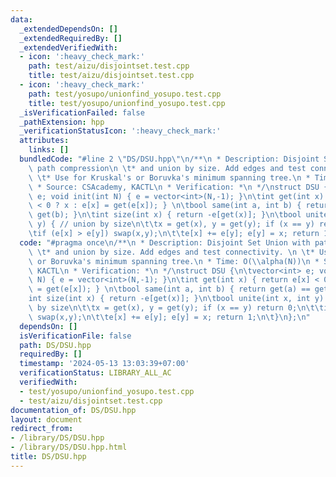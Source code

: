 ```yaml
---
data:
  _extendedDependsOn: []
  _extendedRequiredBy: []
  _extendedVerifiedWith:
  - icon: ':heavy_check_mark:'
    path: test/aizu/disjointset.test.cpp
    title: test/aizu/disjointset.test.cpp
  - icon: ':heavy_check_mark:'
    path: test/yosupo/unionfind_yosupo.test.cpp
    title: test/yosupo/unionfind_yosupo.test.cpp
  _isVerificationFailed: false
  _pathExtension: hpp
  _verificationStatusIcon: ':heavy_check_mark:'
  attributes:
    links: []
  bundledCode: "#line 2 \"DS/DSU.hpp\"\n/**\n * Description: Disjoint Set Union with\
    \ path compression\n \t* and union by size. Add edges and test connectivity. \n\
    \ \t* Use for Kruskal's or Boruvka's minimum spanning tree.\n * Time: O(\\alpha(N))\n\
    \ * Source: CSAcademy, KACTL\n * Verification: *\n */\nstruct DSU {\n\tvector<int>\
    \ e; void init(int N) { e = vector<int>(N,-1); }\n\tint get(int x) { return e[x]\
    \ < 0 ? x : e[x] = get(e[x]); } \n\tbool same(int a, int b) { return get(a) ==\
    \ get(b); }\n\tint size(int x) { return -e[get(x)]; }\n\tbool unite(int x, int\
    \ y) { // union by size\n\t\tx = get(x), y = get(y); if (x == y) return 0;\n\t\
    \tif (e[x] > e[y]) swap(x,y);\n\t\te[x] += e[y]; e[y] = x; return 1;\n\t}\n};\n"
  code: "#pragma once\n/**\n * Description: Disjoint Set Union with path compression\n\
    \ \t* and union by size. Add edges and test connectivity. \n \t* Use for Kruskal's\
    \ or Boruvka's minimum spanning tree.\n * Time: O(\\alpha(N))\n * Source: CSAcademy,\
    \ KACTL\n * Verification: *\n */\nstruct DSU {\n\tvector<int> e; void init(int\
    \ N) { e = vector<int>(N,-1); }\n\tint get(int x) { return e[x] < 0 ? x : e[x]\
    \ = get(e[x]); } \n\tbool same(int a, int b) { return get(a) == get(b); }\n\t\
    int size(int x) { return -e[get(x)]; }\n\tbool unite(int x, int y) { // union\
    \ by size\n\t\tx = get(x), y = get(y); if (x == y) return 0;\n\t\tif (e[x] > e[y])\
    \ swap(x,y);\n\t\te[x] += e[y]; e[y] = x; return 1;\n\t}\n};\n"
  dependsOn: []
  isVerificationFile: false
  path: DS/DSU.hpp
  requiredBy: []
  timestamp: '2024-05-13 13:03:39+07:00'
  verificationStatus: LIBRARY_ALL_AC
  verifiedWith:
  - test/yosupo/unionfind_yosupo.test.cpp
  - test/aizu/disjointset.test.cpp
documentation_of: DS/DSU.hpp
layout: document
redirect_from:
- /library/DS/DSU.hpp
- /library/DS/DSU.hpp.html
title: DS/DSU.hpp
---
```

